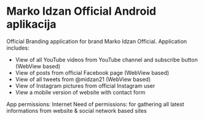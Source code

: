 # Marko Idzan Official Android aplikacija

Official Branding application for brand Marko Idzan Official. 
Application includes: 
* View of all YouTube videos from YouTube channel and subscribe button (WebView based) 
* View of posts from official Facebook page (WebView based) 
* View of all tweets from @midzan21 (WebView based) 
* View of Instagram pictures from official Instagram user 
* View a mobile version of website with contact form 

App permissions: Internet 
Need of permissions: for gathering all latest informations from website & social network based sites
